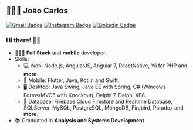 
## 👨🏽‍💻 João Carlos

[![Gmail Badge](https://img.shields.io/badge/-Gmail-c14438?style=flat&logo=Gmail&logoColor=white&link=mailto:joaosf96@gmail.com)](mailto:joaosf96@gmail.com)
[![Instagram Badge](https://img.shields.io/badge/-Instagram-000?style=flat&logo=Instagram&logoColor=white&link=https://www.instagram.com/joaocsferreira/)](https://www.instagram.com/joaocsferreira/)
[![Linkedin Badge](https://img.shields.io/badge/-LinkedIn-blue?style=flat&logo=Linkedin&logoColor=white&link=https://www.linkedin.com/in/joao-carlos/)](https://www.linkedin.com/in/joao-carlos/)

### Hi there! 🤙🏽

- 👨🏽‍💻 **Full Stack** and **mobile** developer.
- Skills:
  - 💻 Web: Node.js, AngularJS, Angular 7, ReactNative, Yii for PHP and **more**.
  - 📱 Mobile: Flutter, Java, Kotlin and Swift.
  - 🖥️ Desktop: Java Swing, Java EE with Spring, C# (Windows Forms/MVC5 with Knockout), Delphi 7, Delphi XE8.
  - 💾 Database: Firebase Cloud Firestore and Realtime Database, SQLServer, MySQL, PostgreSQL, MongoDB, Firebird, Paradox and **more**.
- :books: Graduated in **Analysis and Systems Development**.
